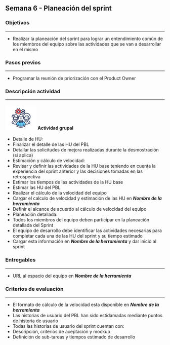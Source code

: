 
## Semana 6 - Planeación del sprint

### Objetivos

---
* Realizar la planeación del sprint para lograr un entendimiento común de los miembros del equipo sobre las actividades que se van a desarrollar en el mismo


### Pasos previos

---
* Programar la reunión de priorización con el Product Owner


### Descripción actividad

---
#### ![](./../../assets/images/grupo.png) Actividad grupal

* Detalle de HU:
 * Finalizar el detalle de las HU del PBL
 * Detallar las solicitudes de mejora realizadas durante la desmostración (si aplica)
* Estimación y cálculo de velocidad:
 * Revisar y definir las actividades de la HU base teniendo en cuenta la experiencia del sprint anterior y las decisiones tomadas en las retrospectiva
 * Estimar los tiempos de las actividades de la HU base
 * Estimar las HU del PBL
 * Realizar el cálculo de la velocidad del equipo
 * Cargar el calculo de velocidad y estimación de las HU en **_Nombre de la herramienta_**
* Definir el alcance de acuerdo al cálculo de velocidad del equipo
* Planeación detallada:
 * Todos los miembros del equipo deben participar en la planeación detallada del Sprint
 * El equipo de desarrollo debe identificar las actividades necesarias para completar cada una de las HU del sprint y su tiempo estimado
 * Cargar esta información en **_Nombre de la herramienta_** y dar inicio al sprint

### Entregables
---
* URL al espacio del equipo en **_Nombre de la herramienta_**
 

### Criterios de evaluación

---
* El formato de cálculo de la velocidad esta disponible en **_Nombre de la herramienta_**
* Las historias de usuario del PBL han sido estidamadas mediante puntos de historia de usuario
* Todas las historias de usuario del sprint cuentan con:
 * Descripción, criterios de aceptación y mockup
 * Definición de sub-tareas y tiempos estimado de desarrollo
